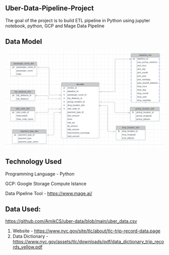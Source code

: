 ## Uber-Data-Pipeline-Project
The goal of the project is to build ETL pipeline in Python using jupyter notebook, python, GCP and Mage Data Pipeline

## Data Model
<img src="uber-data-model-lucidchart.PNG">

## Technology Used
Programming Language - Python 

GCP:
Google Storage 
Compute Istance

Data Pipeline Tool - https://www.mage.ai/

## Data Used:

https://github.com/AmikCS/uber-data/blob/main/uber_data.csv

1. Website - https://www.nyc.gov/site/tlc/about/tlc-trip-record-data.page
2. Data Dictionary - https://www.nyc.gov/assets/tlc/downloads/pdf/data_dictionary_trip_records_yellow.pdf
